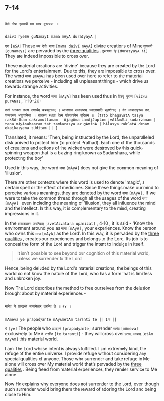 ## 7-14


```shloka-sa

दैवी ह्येषा गुणमयी मम माया दुरत्यया ।

```
```shloka-sa-hk

daivI hyeSA guNamayI mama mAyA duratyayA |

```
`एषा` `[eSA]` These `मम दैवी माया` `[mama daivI mAyA]` divine creations of Mine `गुणमयी` `[guNamayI]` are pervaded by the 
[three qualities](2-45_to_2-46.md#satva_rajas_tamas)
. `दुरत्यया हि` `[duratyayA hi]` They are indeed impossible to cross over.

These material creations are 'divine' because they are created by the Lord for the Lord's entertainment. Due to this, they are impossible to cross over. The word 
`माया` `[mAyA]`
 has been used over here to refer to the material creations we perceive - including all unpleasant things - which drive us towards strange activities. 

For instance, the word 
`माया` `[mAyA]`
 has been used thus in 
`विश्णु पुराण` `[vizNu purANa]` , 1-19-20:
 

`ततो भगवता तस्य रक्षार्थम् चक्रमुत्तमम् । आजगाम समाज्ञप्तम् ज्वालामालि सुदर्शनम् । तेन मायासहस्रम् तत् शम्बरस्य अशुगामिना । बालस्य रक्षता देहम् एकैकश्येन सूदितम् ॥ ` `[tato bhagavatA tasya rakSArtham cakramuttamam | AjagAma samAjJaptam jvAlAmAli sudarzanam | tena mAyAsahasram tat zambarasya azugAminA | bAlasya rakSatA deham ekaikazyena sUditam || ]`

Translated, it means: 'Then, being instructed by the Lord, the unparalleled disk arrived to protect him (to protect Pralhad). Each one of the thousands of creations and actions of the wicked were destroyed by this quick-spinning weapon that is a blazing ring known as Sudarshana, while protecting the boy’

Used in this way, the word 
`माया` `[mAyA]`
 does not give the common meaning of 'illusion'. 

There are other contexts where this word is used to denote 'magic', a certain spell or the effect of medicines. Since these things make our mind to perceive various meanings, they are denoted by the word 
`माया` `[mAyA]`
. If we were to take the common thread through all the usages of the word 
`माया` `[mAyA]` ,
even including the meaning of 'illusion', they all influence the mind and the intellect. In this way, it is complementary to the mind, creating impressions in it.

In the 
`श्वेताश्वतर उपनिशत्` `[zvetAzvatara upanizat]` , 4-10
, it is said - 'Know the environment around you as 
`माया` `[mAyA]` ,
your experiences. Know the person who owns this 
`माया` `[mAyA]`
 as the Lord'. In this way, it is pervaded by the 
[three qualities](2-45_to_2-46.md#satva_rajas_tamas)
, creates our experiences and belongs to the Lord. Its job is to conceal the form of the Lord and trigger the intent to indulge in itself.



<a name='applnote_123'></a>
> It isn’t possible to see beyond our cognition of this material world, unless we surrender to the Lord.



Hence, being deluded by the Lord's material creations, the beings of this world do not know the nature of the Lord, who has a form that is limitless and unbroken joy.

Now The Lord describes the method to free ourselves from the delusion brought about by material experiences -


```shloka-sa

मामेव ये प्रपद्यन्ते मायामेताम् तरन्ति ते ॥ १४ ॥

```
```shloka-sa-hk

mAmeva ye prapadyante mAyAmetAm taranti te || 14 ||

```
`ये` `[ye]` The people who `प्रपद्यन्ते` `[prapadyante]` surrender `मामेव` `[mAmeva]` exclusively to Me `ते तरन्ति` `[te taranti]` - they will cross over `एताम् मायाम्` `[etAm mAyAm]` this material world.

I am The Lord whose intent is always fulfilled. I am extremely kind, the refuge of the entire universe. I provide refuge without considering any special qualities of anyone. Those who surrender and take refuge in Me alone will cross over My material world that’s pervaded by the 
[three qualities](2-45_to_2-46.md#satva_rajas_tamas)
. Being freed from material experiences, they render service to Me alone.

Now He explains why everyone does not surrender to the Lord, even though such surrender would bring them the reward of adoring the Lord and being close to Him.



